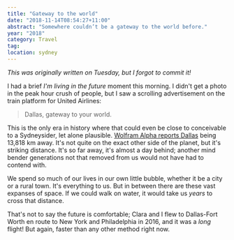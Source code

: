 ```yaml
---
title: "Gateway to the world"
date: "2018-11-14T08:54:27+11:00"
abstract: "Somewhere couldn’t be a gateway to the world before."
year: "2018"
category: Travel
tag:
location: sydney
---
```

*This was originally written on Tuesday, but I forgot to commit it!*

I had a brief *I'm living in the future* moment this morning. I didn't get a photo in the peak hour crush of people, but I saw a scrolling advertisement on the train platform for United Airlines:

> Dallas, gateway to your world.

This is the only era in history where that could even be close to conceivable to a Sydneysider, let alone plausible. [Wolfram Alpha reports Dallas] being 13,818 km away. It's not quite on the exact other side of the planet, but it's striking distance. It's so far away, it's almost a day behind; another mind bender generations not that removed from us would not have had to contend with.
 
We spend so much of our lives in our own little bubble, whether it be a city or a rural town. It's everything to us. But in between there are these vast expanses of space. If we could walk on water, it would take us *years* to cross that distance.

That's not to say the future is comfortable; Clara and I flew to Dallas-Fort Worth en route to New York and Philadelphia in 2016, and it was a *long* flight! But again, faster than any other method right now.

[Wolfram Alpha reports Dallas]: https://www.wolframalpha.com/input/?i=sydney+dallas

